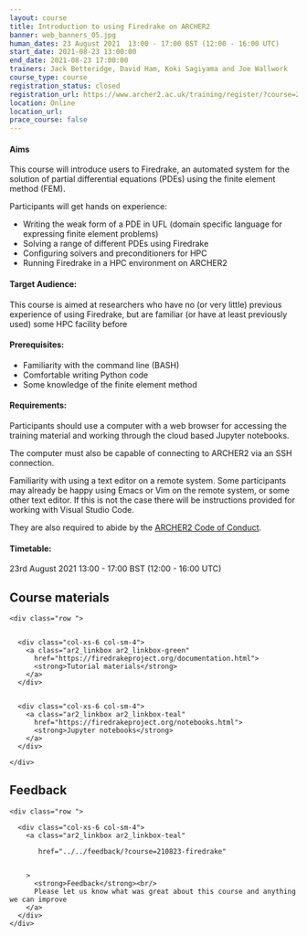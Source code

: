 ```yaml
---
layout: course
title: Introduction to using Firedrake on ARCHER2
banner: web_banners_05.jpg 
human_dates: 23 August 2021  13:00 - 17:00 BST (12:00 - 16:00 UTC)
start_date: 2021-08-23 13:00:00
end_date: 2021-08-23 17:00:00
trainers: Jack Betteridge, David Ham, Koki Sagiyama and Joe Wallwork
course_type: course
registration_status: closed
registration_url: https://www.archer2.ac.uk/training/register/?course=210823-firedrake
location: Online
location_url:
prace_course: false
---
```



#### Aims

This course will introduce users to Firedrake, an automated system for the solution of partial differential equations (PDEs) using the finite element method (FEM).


Participants will get hands on experience:

- Writing the weak form of a PDE in UFL (domain specific language for expressing finite element problems)
- Solving a range of different PDEs using Firedrake
- Configuring solvers and preconditioners for HPC
- Running Firedrake in a HPC environment on ARCHER2


#### Target Audience:

This course is aimed at researchers who have no (or very little)
previous experience of using Firedrake, but are familiar (or have at
least previously used) some HPC facility before

#### Prerequisites:

- Familiarity with the command line (BASH)
- Comfortable writing Python code
- Some knowledge of the finite element method

#### Requirements:

Participants should use a computer with a web browser for accessing the training material and working through the cloud based Jupyter notebooks.

The computer must also be capable of connecting to ARCHER2 via an SSH connection.

Familiarity with using a text editor on a remote system. Some participants may already be happy using Emacs or Vim on the remote system, or some other text editor. If this is not the case there will be instructions provided for working with Visual Studio Code.

They are also required to abide by the [ARCHER2  Code of Conduct](../../../about/policies/code-of-conduct.html).

#### Timetable:

23rd August 2021 13:00 - 17:00 BST (12:00 - 16:00 UTC)




 




<section id="service">



<h2><a name="materials">Course materials</a></h2>



    <div class="row ">	

 		
      <div class="col-xs-6 col-sm-4">
        <a class="ar2_linkbox ar2_linkbox-green" 
          href="https://firedrakeproject.org/documentation.html">
          <strong>Tutorial materials</strong>         
        </a>
      </div>


      <div class="col-xs-6 col-sm-4">
        <a class="ar2_linkbox ar2_linkbox-teal" 
          href="https://firedrakeproject.org/notebooks.html">
          <strong>Jupyter notebooks</strong>         
        </a>
      </div>



<!--  
      <div class="col-xs-6 col-sm-4">
        <a class="ar2_linkbox ar2_linkbox-green" 
          href="https://pad.archer2.ac.uk/p/210823-firedrake">
          <strong>Course Chat</strong>       
        </a>
      </div>
		
 -->
 	</div>
		
		
					


<!-- 		
<h2><a name="videos">Videos</a></h2>

<h3>Session 1</h3>

<div>
	<iframe title="Video" width="560" height="315" src="https://www.youtube.com/embed/xxxxxxxxxxx" frameborder="0" allow="accelerometer; autoplay; encrypted-media; gyroscope; picture-in-picture" allowfullscreen></iframe>
</div>

 -->






<h2><a name="feedback">Feedback</a></h2>


    <div class="row ">	

      <div class="col-xs-6 col-sm-4">
        <a class="ar2_linkbox ar2_linkbox-teal" 

           href="../../feedback/?course=210823-firedrake" 


		>
          <strong>Feedback</strong><br/>
          Please let us know what was great about this course and anything we can improve
        </a>
      </div>
    </div>
		
		

 
</section>


